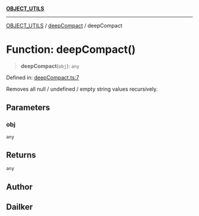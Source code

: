 [**OBJECT_UTILS**](../../README.md)

***

[OBJECT_UTILS](../../README.md) / [deepCompact](../README.md) / deepCompact

# Function: deepCompact()

> **deepCompact**(`obj`): `any`

Defined in: [deepCompact.ts:7](https://github.com/dailker/everyutil/blob/d26b9d67d6bfd1ddd7a2a1a3cc3211a1e2d63d08/src/object/deepCompact.ts#L7)

Removes all null / undefined / empty string values recursively.

## Parameters

### obj

`any`

## Returns

`any`

## Author

## Dailker
